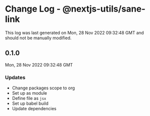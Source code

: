 # Change Log - @nextjs-utils/sane-link

This log was last generated on Mon, 28 Nov 2022 09:32:48 GMT and should not be manually modified.

## 0.1.0
Mon, 28 Nov 2022 09:32:48 GMT

### Updates

- Change packages scope to org
- Set up as module
- Define file as `jsx`
- Set up babel build
- Update dependencies

